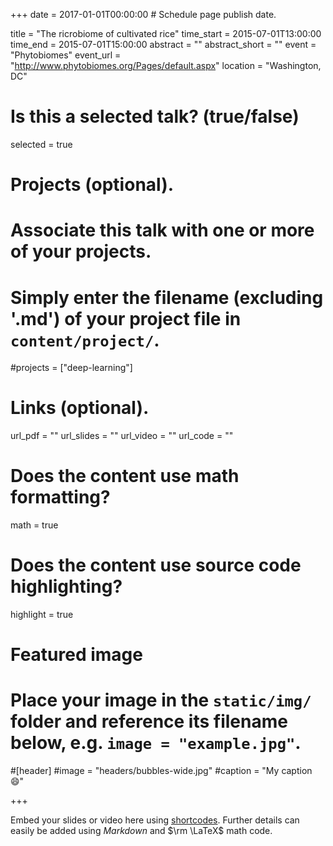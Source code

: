 +++
date = 2017-01-01T00:00:00  # Schedule page publish date.

title = "The ricrobiome of cultivated rice"
time_start = 2015-07-01T13:00:00
time_end = 2015-07-01T15:00:00
abstract = ""
abstract_short = ""
event = "Phytobiomes"
event_url = "http://www.phytobiomes.org/Pages/default.aspx"
location = "Washington, DC"

# Is this a selected talk? (true/false)
selected = true

# Projects (optional).
#   Associate this talk with one or more of your projects.
#   Simply enter the filename (excluding '.md') of your project file in `content/project/`.
#projects = ["deep-learning"]

# Links (optional).
url_pdf = ""
url_slides = ""
url_video = ""
url_code = ""

# Does the content use math formatting?
math = true

# Does the content use source code highlighting?
highlight = true

# Featured image
# Place your image in the `static/img/` folder and reference its filename below, e.g. `image = "example.jpg"`.
#[header]
#image = "headers/bubbles-wide.jpg"
#caption = "My caption :smile:"

+++

Embed your slides or video here using [shortcodes](https://sourcethemes.com/academic/post/writing-markdown-latex/). Further details can easily be added using *Markdown* and $\rm \LaTeX$ math code.
